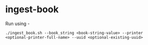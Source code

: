 # ingest-book

Run using - 

```shell
./ingest_book.sh --book_string <book-string-value> --printer <optional-printer-full-name> --uuid <optional-existing-uuid>
```